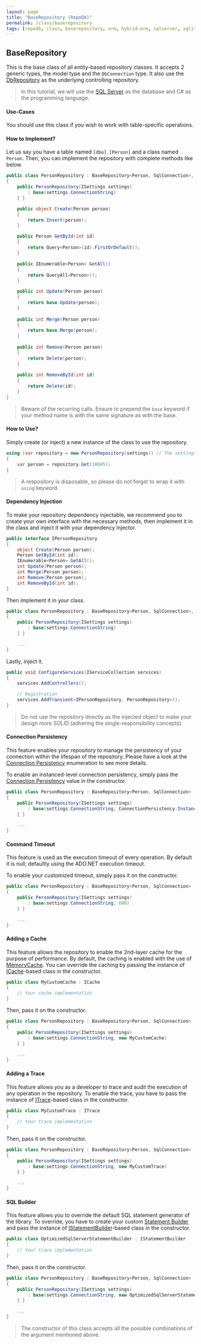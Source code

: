```yaml
---
layout: page
title: "BaseRepository (RepoDb)"
permalink: /class/baserepository
tags: [repodb, class, baserepository, orm, hybrid-orm, sqlserver, sqlite, mysql, postgresql]
---
```


## BaseRepository

This is the base class of all entity-based repository classes. It accepts 2 generic types, the model type and the `DbConnection` type. It also use the [DbRepository](/class/dbrepository) as the underlying controlling repository.

> In this tutorial, we will use the [SQL Server](https://www.nuget.org/packages/RepoDb.SqlServer) as the database and C# as the programming language.

#### Use-Cases

You should use this class if you wish to work with table-specific operations.

#### How to Implement?

Let us say you have a table named `[dbo].[Person]` and a class named `Person`. Then, you can implement the repository with complete methods like below.

```csharp
public class PersonRepository : BaseRepository<Person, SqlConnection>,
{
    public PersonRepository(ISettings settings)
        : base(settings.ConnectionString)
    { }

    public object Create(Person person)
    {
        return Insert(person);
    }

    public Person GetById(int id)
    {
        return Query<Person>(id).FirstOrDefault();
    }

    public IEnumerable<Person> GetAll()
    {
        return QueryAll<Person>();
    }

    public int Update(Person person)
    {
        return base.Update(person);
    }
    
    public int Merge(Person person)
    {
        return base.Merge(person);
    }
    
    public int Remove(Person person)
    {
        return Delete(person);
    }
    
    public int RemoveById(int id)
    {
        return Delete(id);
    }
}
```

> Beware of the recurring calls. Ensure to prepend the `base` keyword if your method name is with the same signature as with the base.

#### How to Use?

Simply create (or inject) a new instance of the class to use the repository.

```csharp
using (var repository = new PersonRepository(settings)) // The settings must be DI(ed) (or,the repository itself must be DI(ed))
{
    var person = repository.Get(10045);
}
```

> A respository is disposable, so please do not forget to wrap it with `using` keyword.

#### Dependency Injection

To make your repository dependency injectable, we recommend you to create your own interface with the necessary methods, then implement it in the class and inject it with your dependency injector.

```csharp
public interface IPersonRepository
{
    object Create(Person person);
    Person GetById(int id);
    IEnumerable<Person> GetAll();
    int Update(Person person);
    int Merge(Person person);
    int Remove(Person person);
    int RemoveById(int id);
}
```

Then implement it in your class.

```csharp
public class PersonRepository : BaseRepository<Person, SqlConnection>, IPersonRepository
{
    public PersonRepository(ISettings settings)
        : base(settings.ConnectionString)
    { }

    ...
}
```

Lastly, inject it.

```csharp
public void ConfigureServices(IServiceCollection services)
{
    services.AddControllers();

    // Registration
    services.AddTransient<IPersonRepository, PersonRepository>();
}
```

> Do not use the repository directly as the injected object to make your design more SOLID (adhering the single-responsibility concepts).

#### Connection Persistency

This feature enables your repository to manage the persistency of your connection within the lifespan of the repository. Please have a look at the [Connection Persistency](/enumeration/connectionpersistency) enumeration to see more details.

To enable an instanced-level connection persistency, simply pass the [Connection Persistency](/enumeration/connectionpersistency#instance) value in the constructor.

```csharp
public class PersonRepository : BaseRepository<Person, SqlConnection>
{
    public PersonRepository(ISettings settings)
        : base(settings.ConnectionString, ConnectionPersistency.Instance)
    { }

    ...
}
```

#### Command Timeout

This feature is used as the execution timeout of every operation. By default it is null; defaultly using the ADO.NET execution timeout.

To enable your customized timeout, simply pass it on the constructor.

```csharp
public class PersonRepository : BaseRepository<Person, SqlConnection>
{
    public PersonRepository(ISettings settings)
        : base(settings.ConnectionString, 600)
    { }

    ...
}
```

#### Adding a Cache

This feature allows the repository to enable the 2nd-layer cache for the purpose of performance. By default, the caching is enabled with the use of [MemoryCache](/class/memorycache). You can override the caching by passing the instance of [ICache](/interface/icache)-based class in the constructor.

```csharp
public class MyCustomCache : ICache
{
    // Your cache implementation
}
```

Then, pass it on the constructor.

```csharp
public class PersonRepository : BaseRepository<Person, SqlConnection>
{
    public PersonRepository(ISettings settings)
        : base(settings.ConnectionString, new MyCustomCache)
    { }

    ...
}
```

#### Adding a Trace

This feature allows you as a developer to trace and audit the execution of any operation in the repository. To enable the trace, you have to pass the instance of [ITrace](/interface/itrace)-based class in the constructor.

```csharp
public class MyCustomTrace : ITrace
{
    // Your trace implementation
}
```

Then, pass it on the constructor.

```csharp
public class PersonRepository : BaseRepository<Person, SqlConnection>
{
    public PersonRepository(ISettings settings)
        : base(settings.ConnectionString, new MyCustomTrace)
    { }

    ...
}
```

#### SQL Builder

This feature allows you to override the default SQL statement generator of the library. To override, you have to create your custom [Statement Builder](/extensibility/statementbuilder) and pass the instance of [IStatementBuilder](/interface/istatementbuilder)-based class in the constructor.

```csharp
public class OptimizedSqlServerStatementBuilder : IStatementBuilder
{
    // Your trace implementation
}
```

Then, pass it on the constructor.

```csharp
public class PersonRepository : BaseRepository<Person, SqlConnection>
{
    public PersonRepository(ISettings settings)
        : base(settings.ConnectionString, new OptimizedSqlServerStatementBuilder)
    { }

    ...
}
```

> The constructor of this class accepts all the possible combinations of the argument mentioned above.